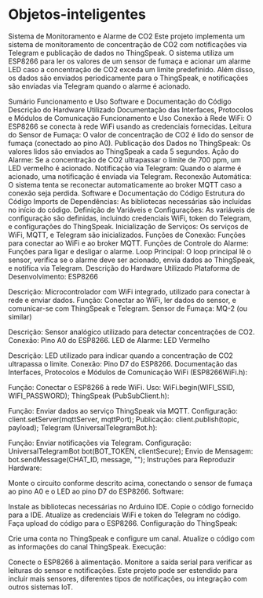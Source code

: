 # Objetos-inteligentes

Sistema de Monitoramento e Alarme de CO2
Este projeto implementa um sistema de monitoramento de concentração de CO2 com notificações via Telegram e publicação de dados no ThingSpeak. O sistema utiliza um ESP8266 para ler os valores de um sensor de fumaça e acionar um alarme LED caso a concentração de CO2 exceda um limite predefinido. Além disso, os dados são enviados periodicamente para o ThingSpeak, e notificações são enviadas via Telegram quando o alarme é acionado.

Sumário
Funcionamento e Uso
Software e Documentação do Código
Descrição do Hardware Utilizado
Documentação das Interfaces, Protocolos e Módulos de Comunicação
Funcionamento e Uso
Conexão à Rede WiFi: O ESP8266 se conecta à rede WiFi usando as credenciais fornecidas.
Leitura do Sensor de Fumaça: O valor de concentração de CO2 é lido do sensor de fumaça (conectado ao pino A0).
Publicação dos Dados no ThingSpeak: Os valores lidos são enviados ao ThingSpeak a cada 5 segundos.
Ação do Alarme: Se a concentração de CO2 ultrapassar o limite de 700 ppm, um LED vermelho é acionado.
Notificação via Telegram: Quando o alarme é acionado, uma notificação é enviada via Telegram.
Reconexão Automática: O sistema tenta se reconectar automaticamente ao broker MQTT caso a conexão seja perdida.
Software e Documentação do Código
Estrutura do Código
Imports de Dependências: As bibliotecas necessárias são incluídas no início do código.
Definição de Variáveis e Configurações: As variáveis de configuração são definidas, incluindo credenciais WiFi, token do Telegram, e configurações do ThingSpeak.
Inicialização de Serviços: Os serviços de WiFi, MQTT, e Telegram são inicializados.
Funções de Conexão: Funções para conectar ao WiFi e ao broker MQTT.
Funções de Controle do Alarme: Funções para ligar e desligar o alarme.
Loop Principal: O loop principal lê o sensor, verifica se o alarme deve ser acionado, envia dados ao ThingSpeak, e notifica via Telegram.
Descrição do Hardware Utilizado
Plataforma de Desenvolvimento: ESP8266

Descrição: Microcontrolador com WiFi integrado, utilizado para conectar à rede e enviar dados.
Função: Conectar ao WiFi, ler dados do sensor, e comunicar-se com ThingSpeak e Telegram.
Sensor de Fumaça: MQ-2 (ou similar)

Descrição: Sensor analógico utilizado para detectar concentrações de CO2.
Conexão: Pino A0 do ESP8266.
LED de Alarme: LED Vermelho

Descrição: LED utilizado para indicar quando a concentração de CO2 ultrapassa o limite.
Conexão: Pino D7 do ESP8266.
Documentação das Interfaces, Protocolos e Módulos de Comunicação
WiFi (ESP8266WiFi.h):

Função: Conectar o ESP8266 à rede WiFi.
Uso: WiFi.begin(WIFI_SSID, WIFI_PASSWORD);
ThingSpeak (PubSubClient.h):

Função: Enviar dados ao serviço ThingSpeak via MQTT.
Configuração: client.setServer(mqttServer, mqttPort);
Publicação: client.publish(topic, payload);
Telegram (UniversalTelegramBot.h):

Função: Enviar notificações via Telegram.
Configuração: UniversalTelegramBot bot(BOT_TOKEN, clientSecure);
Envio de Mensagem: bot.sendMessage(CHAT_ID, message, "");
Instruções para Reproduzir
Hardware:

Monte o circuito conforme descrito acima, conectando o sensor de fumaça ao pino A0 e o LED ao pino D7 do ESP8266.
Software:

Instale as bibliotecas necessárias no Arduino IDE.
Copie o código fornecido para a IDE.
Atualize as credenciais WiFi e token do Telegram no código.
Faça upload do código para o ESP8266.
Configuração do ThingSpeak:

Crie uma conta no ThingSpeak e configure um canal.
Atualize o código com as informações do canal ThingSpeak.
Execução:

Conecte o ESP8266 à alimentação.
Monitore a saída serial para verificar as leituras do sensor e notificações.
Este projeto pode ser estendido para incluir mais sensores, diferentes tipos de notificações, ou integração com outros sistemas IoT.
